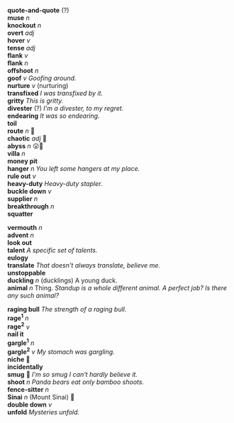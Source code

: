 __quote-and-quote__ (?)  
__muse__ _n_  
__knockout__ _n_  
__overt__ _adj_  
__hover__ _v_  
__tense__ _adj_  
__flank__ _v_  
__flank__ _n_  
__offshoot__ _n_  
__goof__ _v_ _Goofing around._  
__nurture__ _v_ (nurturing)  
__transfixed__ _I was transfixed by it._  
__gritty__ _This is gritty._  
__divester__ (?) _I'm a divester, to my regret._  
__endearing__ _It was so endearing._  
__toil__  
__route__ _n_ :mega:  
__chaotic__ _adj_ :mega:  
__abyss__ _n_ :astonished::mega:  
__villa__ _n_  
__money pit__  
__hanger__ _n_ _You left some hangers at my place._  
__rule out__ _v_  
__heavy-duty__ _Heavy-duty stapler._  
__buckle down__ _v_  
__supplier__ _n_  
__breakthrough__ _n_  
__squatter__  

__vermouth__ _n_  
__advent__ _n_  
__look out__  
__talent__ _A specific set of talents._  
__eulogy__  
__translate__ _That doesn't always translate, believe me._  
__unstoppable__  
__duckling__ _n_ (ducklings) A young duck.  
__animal__ _n_ Thing. _Standup is a whole different animal._ _A perfect job? Is there any such animal?_  

__raging bull__ _The strength of a raging bull._  
__rage<sup>1</sup>__ _n_  
__rage<sup>2</sup>__ _v_  
__nail it__  
__gargle<sup>1</sup>__ _n_  
__gargle<sup>2</sup>__ _v_ _My stomach was gargling._  
__niche__ :mega:  
__incidentally__  
__smug__ :dart: _I'm so smug I can't hardly believe it._  
__shoot__ _n_ _Panda bears eat only bamboo shoots._  
__fence-sitter__ _n_  
__Sinai__ _n_ (Mount Sinai) :mega:  
__double down__ _v_  
__unfold__ _Mysteries unfold._  
